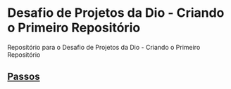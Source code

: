 # Desafio de Projetos da Dio - Criando o Primeiro Repositório
Reposítório para o Desafio de Projetos da Dio - Criando o Primeiro Repositório

## [Passos](https://github.com/thaizepaulo/dio-desafio-projetos-primeiro-repositorio/blob/main/documentos/Passos.md)
